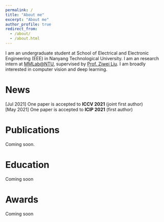 ```yaml
---
permalink: /
title: "About me"
excerpt: "About me"
author_profile: true
redirect_from:
  - /about/
  - /about.html
---
```


I am an undergraduate student at School of Electrical and Electronic Engineering (EEE) in Nanyang Technological University. I am an research intern at [MMLab@NTU](https://www.mmlab-ntu.com), supervised by [Prof. Ziwei Liu](https://liuziwei7.github.io). I am broadly interested in computer vision and deep learning.


News
======
[Jul 2021] One paper is accepted to **ICCV 2021** (joint first author)  <br />
[May 2021] One paper is accepted to **ICIP 2021** (first author)


Publications
======
Coming soon.


Education
======
Coming soon

Awards
======
Coming soon
